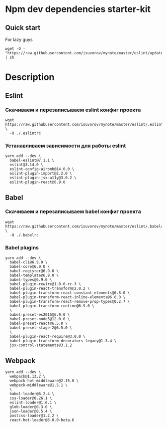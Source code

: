 # Npm dev dependencies starter-kit

## Quick start

For lazy guys

```
wget -O - "https://raw.githubusercontent.com/isuvorov/mynote/master/eslint/update.sh" | sh
```

# Description

## Eslint

### Скачиваем и перезаписываем eslint конфиг проекта
```
wget https://raw.githubusercontent.com/isuvorov/mynote/master/eslint/.eslintrc \
  -O ./.eslintrc 
```

### Устанавливаем зависимости для работы eslint

```
yarn add --dev \
  babel-eslint@7.1.1 \
  eslint@3.14.0 \
  eslint-config-airbnb@14.0.0 \
  eslint-plugin-import@2.2.0 \
  eslint-plugin-jsx-a11y@3.0.2 \
  eslint-plugin-react@6.9.0
```

## Babel

### Скачиваем и перезаписываем babel конфиг проекта
```
wget https://raw.githubusercontent.com/isuvorov/mynote/master/eslint/.babelrc \
  -O ./.babelrc 
```

### Babel plugins

```
yarn add --dev \
  babel-cli@6.9.0 \
  babel-core@6.9.0 \
  babel-register@6.9.0 \
  babel-template@6.9.0 \
  babel-types@6.9.0 \
  babel-plugin-rewire@1.0.0-rc-3 \
  babel-plugin-react-transform@2.0.2 \
  babel-plugin-transform-react-constant-elements@6.8.0 \
  babel-plugin-transform-react-inline-elements@6.8.0 \
  babel-plugin-transform-react-remove-prop-types@0.2.7 \
  babel-plugin-transform-runtime@6.9.0 \
  \
  babel-preset-es2015@6.9.0 \
  babel-preset-node5@12.0.0 \
  babel-preset-react@6.5.0 \
  babel-preset-stage-2@6.5.0 \
  \
  babel-plugin-react-require@3.0.0 \
  babel-plugin-transform-decorators-legacy@1.3.4 \
  jsx-control-statements@3.1.2
```


## Webpack

```
yarn add --dev \
  webpack@1.13.2 \
  webpack-hot-middleware@2.15.0 \
  webpack-middleware@1.5.1 \
  \
  babel-loader@6.2.4 \
  css-loader@0.26.1 \
  eslint-loader@1.6.1 \
  glob-loader@0.3.0 \
  json-loader@0.5.4 \
  postcss-loader@1.2.2 \
  react-hot-loader@3.0.0-beta.6
```
